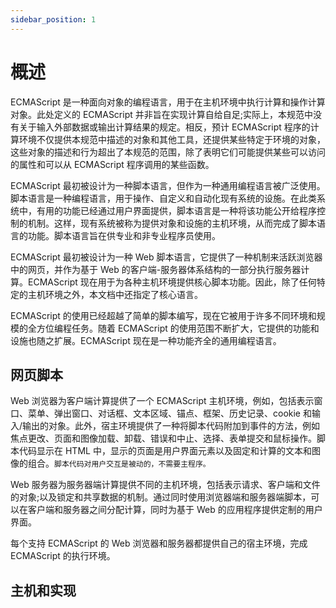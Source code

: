 ```yaml
---
sidebar_position: 1
---
```


# 概述

ECMAScript 是一种面向对象的编程语言，用于在主机环境中执行计算和操作计算对象。此处定义的 ECMAScript 并非旨在实现计算自给自足;实际上，本规范中没有关于输入外部数据或输出计算结果的规定。相反，预计 ECMAScript 程序的计算环境不仅提供本规范中描述的对象和其他工具，还提供某些特定于环境的对象，这些对象的描述和行为超出了本规范的范围，除了表明它们可能提供某些可以访问的属性和可以从 ECMAScript 程序调用的某些函数。

ECMAScript 最初被设计为一种脚本语言，但作为一种通用编程语言被广泛使用。脚本语言是一种编程语言，用于操作、自定义和自动化现有系统的设施。在此类系统中，有用的功能已经通过用户界面提供，脚本语言是一种将该功能公开给程序控制的机制。这样，现有系统被称为提供对象和设施的主机环境，从而完成了脚本语言的功能。脚本语言旨在供专业和非专业程序员使用。

ECMAScript 最初被设计为一种 Web 脚本语言，它提供了一种机制来活跃浏览器中的网页，并作为基于 Web 的客户端-服务器体系结构的一部分执行服务器计算。ECMAScript 现在用于为各种主机环境提供核心脚本功能。因此，除了任何特定的主机环境之外，本文档中还指定了核心语言。

ECMAScript 的使用已经超越了简单的脚本编写，现在它被用于许多不同环境和规模的全方位编程任务。随着 ECMAScript 的使用范围不断扩大，它提供的功能和设施也随之扩展。ECMAScript 现在是一种功能齐全的通用编程语言。
## 网页脚本

Web 浏览器为客户端计算提供了一个 ECMAScript 主机环境，例如，包括表示窗口、菜单、弹出窗口、对话框、文本区域、锚点、框架、历史记录、cookie 和输入/输出的对象。此外，宿主环境提供了一种将脚本代码附加到事件的方法，例如焦点更改、页面和图像加载、卸载、错误和中止、选择、表单提交和鼠标操作。脚本代码显示在 HTML 中，显示的页面是用户界面元素以及固定和计算的文本和图像的组合。`脚本代码对用户交互是被动的，不需要主程序。`

Web 服务器为服务器端计算提供不同的主机环境，包括表示请求、客户端和文件的对象;以及锁定和共享数据的机制。通过同时使用浏览器端和服务器端脚本，可以在客户端和服务器之间分配计算，同时为基于 Web 的应用程序提供定制的用户界面。

每个支持 ECMAScript 的 Web 浏览器和服务器都提供自己的宿主环境，完成 ECMAScript 的执行环境。

## 主机和实现
